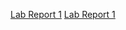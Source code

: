 [Lab Report 1](lab-report-1-week-2.html)
[Lab Report 1](https://hlm01.github.io/cse15l-lab-reports/lab-report-1-week-2.html)